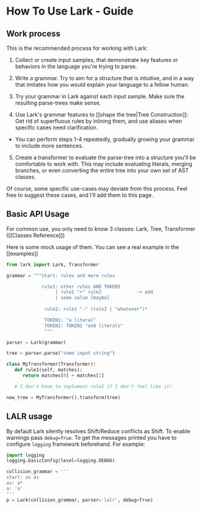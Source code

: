 # How To Use Lark - Guide

## Work process

This is the recommended process for working with Lark:

1. Collect or create input samples, that demonstrate key features or behaviors in the language you're trying to parse.

2. Write a grammar. Try to aim for a structure that is intuitive, and in a way that imitates how you would explain your language to a fellow human.

3. Try your grammar in Lark against each input sample. Make sure the resulting parse-trees make sense.

4. Use Lark's grammar features to [[shape the tree|Tree Construction]]: Get rid of superfluous rules by inlining them, and use aliases when specific cases need clarification. 

  - You can perform steps 1-4 repeatedly, gradually growing your grammar to include more sentences.

5. Create a transformer to evaluate the parse-tree into a structure you'll be comfortable to work with. This may include evaluating literals, merging branches, or even converting the entire tree into your own set of AST classes.

Of course, some specific use-cases may deviate from this process. Feel free to suggest these cases, and I'll add them to this page.

## Basic API Usage

For common use, you only need to know 3 classes: Lark, Tree, Transformer  ([[Classes Reference]])

Here is some mock usage of them. You can see a real example in the [[examples]]

```python
from lark import Lark, Transformer

grammar = """start: rules and more rules

             rule1: other rules AND TOKENS
                  | rule1 "+" rule2             -> add
                  | some value [maybe]
              
              rule2: rule1 "-" (rule2 | "whatever")*

              TOKEN1: "a literal"
              TOKEN2: TOKEN1 "and literals"
              """

parser = Lark(grammar)

tree = parser.parse("some input string")

class MyTransformer(Transformer):
   def rule1(self, matches):
      return matches[0] + matches[1]

   # I don't have to implement rule2 if I don't feel like it!

new_tree = MyTransformer().transform(tree)
```

## LALR usage

By default Lark silently resolves Shift/Reduce conflicts as Shift. To enable warnings pass `debug=True`. To get the messages printed you have to configure `logging` framework beforehand. For example:

```python
import logging
logging.basicConfig(level=logging.DEBUG)

collision_grammar = '''
start: as as
as: a*
a: 'a'
'''
p = Lark(collision_grammar, parser='lalr', debug=True)
```
